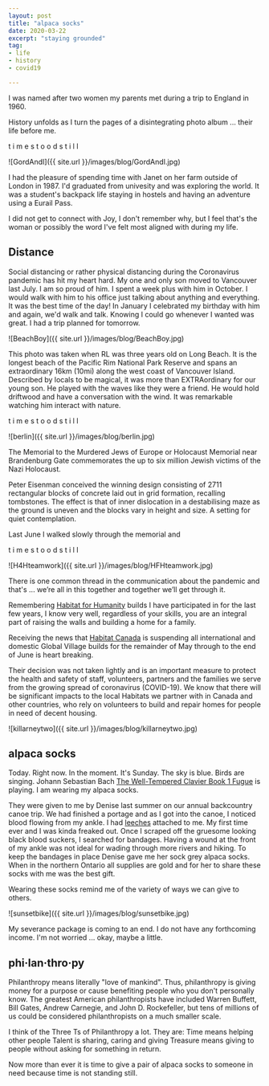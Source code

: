 ```yaml
---
layout: post
title: "alpaca socks"
date: 2020-03-22 
excerpt: "staying grounded"
tag:
- life
- history
- covid19

---
```

I was named after two women my parents met during a trip to England in 1960. 

History unfolds as I turn the pages of a disintegrating photo album  ... their life before me. 

t i m e  s t o o d    s  t  i  l  l

![GordAndI]({{ site.url }}/images/blog/GordAndI.jpg)

I had the pleasure of spending time with Janet on her farm outside of London in 1987. I'd graduated from univesity and was exploring the world. It was a student's backpack life staying in hostels and having an adventure using a Eurail Pass.

I did not get to connect with Joy, I don't remember why, but I feel that's the woman or possibly the word I've felt most aligned with during my life. 

## Distance

Social distancing or rather physical distancing during the Coronavirus pandemic has hit my heart hard. My one and only son moved to Vancouver last July. I am so proud of him. I spent a week plus with him in October. I would walk with him to his office just talking about anything and everything. It was the best time of the day! In January I celebrated my birthday with him and again, we'd walk and talk. Knowing I could go whenever I wanted was great. I had a trip planned for tomorrow.

![BeachBoy]({{ site.url }}/images/blog/BeachBoy.jpg)

This photo was taken when RL was three years old on Long Beach. It is the longest beach of the Pacific Rim National Park Reserve and spans an extraordinary 16km (10mi) along the west coast of Vancouver Island. Described by locals to be magical, it was more than EXTRAordinary for our young son. He played with the waves like they were a friend. He would hold driftwood and have a conversation with the wind. It was remarkable watching him interact with nature.

t i m e  s t o o d    s  t  i  l  l

![berlin]({{ site.url }}/images/blog/berlin.jpg)

The Memorial to the Murdered Jews of Europe or Holocaust Memorial near Brandenburg Gate commemorates the up to six million Jewish victims of the Nazi Holocaust.

Peter Eisenman conceived the winning design consisting of 2711 rectangular blocks of concrete laid out in grid formation, recalling tombstones. The effect is that of inner dislocation in a destabilising maze as the ground is uneven and the blocks vary in height and size. A setting for quiet contemplation.

Last June I walked slowly through the memorial and 

t i m e  s t o o d   s  t  i  l  l

![H4Hteamwork]({{ site.url }}/images/blog/HFHteamwork.jpg)

There is one common thread in the communication about the pandemic and that's ... we’re all in this together and together we’ll get through it.

Remembering [Habitat for Humanity](https://www.habitat.org/) builds I have participated in for the last few years, I know very well, regardless of your skills, you are an integral part of raising the walls and building a home for a family. 

Receiving the news that [Habitat Canada](https://habitat.ca/en/volunteer/build-globally) is suspending all international and domestic Global Village builds for the remainder of May through to the end of June is heart breaking.

Their decision was not taken lightly and is an important measure to protect the health and safety of staff, volunteers, partners and the families we serve from the growing spread of coronavirus (COVID-19). We know that there will be significant impacts to the local Habitats we partner with in Canada and other countries, who rely on volunteers to build and repair homes for people in need of decent housing.

![killarneytwo]({{ site.url }}/images/blog/killarneytwo.jpg)

## alpaca socks

Today. Right now. In the moment. It's Sunday. The sky is blue. Birds are singing. Johann Sebastian Bach [The Well-Tempered Clavier Book 1 Fugue](https://youtu.be/_3qnL9ddHuw) is playing. I am wearing my alpaca socks.

They were given to me by Denise last summer on our annual backcountry canoe trip. We had finished a portage and as I got into the canoe, I noticed blood flowing from my ankle. I had [leeches](http://theconversation.com/curious-kids-why-do-leeches-suck-our-blood-117316) attached to me. My first time ever and I was kinda freaked out. Once I scraped off the gruesome looking black blood suckers, I searched for bandages. Having a wound at the front of my ankle was not ideal for wading through more rivers and hiking. To keep the bandages in place Denise gave me her sock grey alpaca socks. When in the northern Ontario all supplies are gold and for her to share these socks with me was the best gift.

Wearing these socks remind me of the variety of ways we can give to others.

![sunsetbike]({{ site.url }}/images/blog/sunsetbike.jpg)

My severance package is coming to an end. I do not have any forthcoming income. I'm not worried ... okay, maybe a little.

## phi·lan·thro·py

Philanthropy means literally "love of mankind". Thus, philanthropy is giving money for a purpose or cause benefiting people who you don't personally know. The greatest American philanthropists have included Warren Buffett, Bill Gates, Andrew Carnegie, and John D. Rockefeller, but tens of millions of us could be considered philanthropists on a much smaller scale. 

I think of the Three Ts of Philanthropy a lot. They are:
Time means helping other people 
Talent is sharing, caring and giving 
Treasure means giving to people without asking for something in return.

Now more than ever it is time to give a pair of alpaca socks to someone in need because time is not standing still.